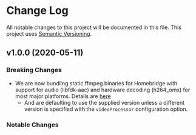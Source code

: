 # Change Log

All notable changes to this project will be documented in this file. This project uses [Semantic Versioning](https://semver.org/).


## v1.0.0 (2020-05-11)

### Breaking Changes

* We are now bundling static ffmpeg binaries for Homebridge with support for audio (libfdk-aac) and hardware decoding (h264_omx) for most major platforms.  Details are [here](https://github.com/homebridge/ffmpeg-for-homebridge)
  * And are defaulting to use the supplied version unless a different version is specified with the `videoProcessor` configuration option.

### Notable Changes
